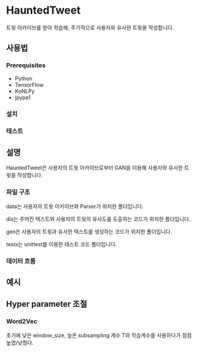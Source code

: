 # HauntedTweet

트윗 아카이브를 받아 학습해, 주기적으로 사용자와 유사한 트윗을 작성합니다.

## 사용법

### Prerequisites

* Python
* TensorFlow
* KoNLPy
* jpype1

### 설치

### 테스트



## 설명

HauntedTweet은 사용자의 트윗 아카이브로부터 GAN을 이용해 사용자와 유사한 트윗을 작성합니다.

### 파일 구조

data는 사용자의 트윗 아카이브와 Parser가 위치한 폴더입니다.

dis는 주어진 텍스트와 사용자의 트윗의 유사도를 도출하는 코드가 위치한 폴더입니다.

gen은 사용자의 트윗과 유사한 텍스트를 생성하는 코드가 위치한 폴더입니다.

tests는 unittest를 이용한 테스트 코드 폴더입니다.

### 데이터 흐름



## 예시




## Hyper parameter 조절

### Word2Vec

초기에 낮은 window_size, 높은 subsampling 계수 T와 학습계수를 사용하다가 점점 높였/낮췄다.
